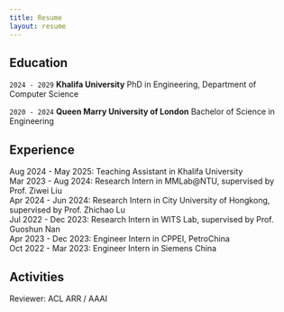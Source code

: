 ```yaml
---
title: Resume
layout: resume
---
```



## Education

`2024 - 2029`
__Khalifa University__
PhD in Engineering, Department of Computer Science

`2020 - 2024`
__Queen Marry University of London__
Bachelor of Science in Engineering


## Experience
Aug 2024 - May 2025: Teaching Assistant in Khalifa University  
Mar 2023 - Aug 2024: Research Intern in MMLab@NTU, supervised by Prof. Ziwei Liu  
Apr 2024 - Jun 2024: Research Intern in City University of Hongkong, supervised by Prof. Zhichao Lu  
Jul 2022 - Dec 2023: Research Intern in WITS Lab, supervised by Prof. Guoshun Nan  
Apr 2023 - Dec 2023: Engineer Intern in CPPEI, PetroChina  
Oct 2022 - Mar 2023: Engineer Intern in Siemens China  

## Activities
Reviewer: ACL ARR / AAAI




